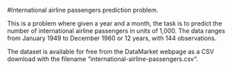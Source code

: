 #International airline passengers prediction problem.

This is a problem where given a year and a month, the task is to predict the number of international airline passengers in units of 1,000. The data ranges from January 1949 to December 1960 or 12 years, with 144 observations.

The dataset is available for free from the DataMarket webpage as a CSV download with the filename “international-airline-passengers.csv“.

